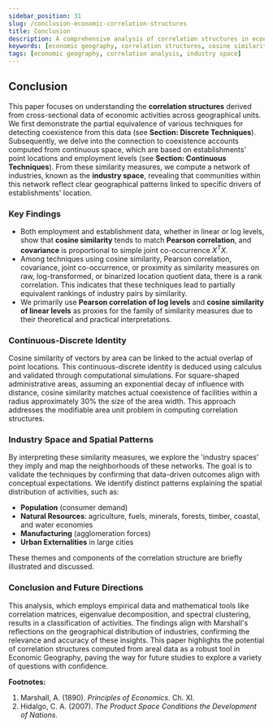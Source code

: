 ```yaml
---
sidebar_position: 31
slug: /conclusion-economic-correlation-structures
title: Conclusion
description: A comprehensive analysis of correlation structures in economic geography, exploring techniques and their implications.
keywords: [economic geography, correlation structures, cosine similarity, industry space]
tags: [economic geography, correlation analysis, industry space]
---
```



## Conclusion

This paper focuses on understanding the **correlation structures** derived from cross-sectional data of economic activities across geographical units. We first demonstrate the partial equivalence of various techniques for detecting coexistence from this data (see **Section: Discrete Techniques**). Subsequently, we delve into the connection to coexistence accounts computed from continuous space, which are based on establishments' point locations and employment levels (see **Section: Continuous Techniques**). From these similarity measures, we compute a network of industries, known as the **industry space**, revealing that communities within this network reflect clear geographical patterns linked to specific drivers of establishments' location.

### Key Findings

- Both employment and establishment data, whether in linear or log levels, show that **cosine similarity** tends to match **Pearson correlation**, and **covariance** is proportional to simple joint co-occurrence $X^TX$.
- Among techniques using cosine similarity, Pearson correlation, covariance, joint co-occurrence, or proximity as similarity measures on raw, log-transformed, or binarized location quotient data, there is a rank correlation. This indicates that these techniques lead to partially equivalent rankings of industry pairs by similarity.
- We primarily use **Pearson correlation of log levels** and **cosine similarity of linear levels** as proxies for the family of similarity measures due to their theoretical and practical interpretations.

### Continuous-Discrete Identity

Cosine similarity of vectors by area can be linked to the actual overlap of point locations. This continuous-discrete identity is deduced using calculus and validated through computational simulations. For square-shaped administrative areas, assuming an exponential decay of influence with distance, cosine similarity matches actual coexistence of facilities within a radius approximately 30% the size of the area width. This approach addresses the modifiable area unit problem in computing correlation structures.

### Industry Space and Spatial Patterns

By interpreting these similarity measures, we explore the 'industry spaces' they imply and map the neighborhoods of these networks. The goal is to validate the techniques by confirming that data-driven outcomes align with conceptual expectations. We identify distinct patterns explaining the spatial distribution of activities, such as:

- **Population** (consumer demand)
- **Natural Resources**: agriculture, fuels, minerals, forests, timber, coastal, and water economies
- **Manufacturing** (agglomeration forces)
- **Urban Externalities** in large cities

These themes and components of the correlation structure are briefly illustrated and discussed.

### Conclusion and Future Directions

This analysis, which employs empirical data and mathematical tools like correlation matrices, eigenvalue decomposition, and spectral clustering, results in a classification of activities. The findings align with Marshall's reflections on the geographical distribution of industries, confirming the relevance and accuracy of these insights. This paper highlights the potential of correlation structures computed from areal data as a robust tool in Economic Geography, paving the way for future studies to explore a variety of questions with confidence.

**Footnotes:**

1. Marshall, A. (1890). *Principles of Economics*. Ch. XI.
2. Hidalgo, C. A. (2007). *The Product Space Conditions the Development of Nations*.